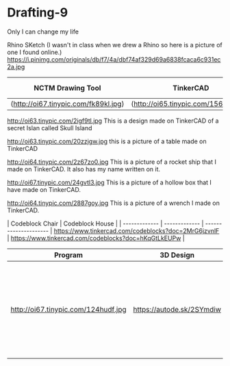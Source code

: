 # Drafting-9
Only I can change my life

Rhino SKetch (I wasn't in class when we drew a Rhino so here is a picture of one I found online.)
https://i.pinimg.com/originals/db/f7/4a/dbf74af329d69a6838fcaca6c931ec2a.jpg


| NCTM Drawing Tool  | TinkerCAD | TinkerCAD Codeblocks |
| ------------- | ------------- | ---------------------
| (http://oi67.tinypic.com/fk89kl.jpg) | (http://oi65.tinypic.com/156s1lz.jpg) |  |


http://oi63.tinypic.com/2igf9tl.jpg
This is a design made on TinkerCAD of a secret Islan called Skull Island




http://oi63.tinypic.com/20zzjgw.jpg
this is a picture of a table made on TinkerCAD




http://oi64.tinypic.com/2z67zo0.jpg
This is a picture of a rocket ship that I made on TinkerCAD. It also has my name written on it.




http://oi67.tinypic.com/24gvtl3.jpg
This is a picture of a hollow box that I have made on TinkerCAD.




http://oi64.tinypic.com/2887goy.jpg
This is a picture of a wrench I made on TinkerCAD.


| Codeblock Chair | Codeblock House |
| ------------- | ------------- | ---------------------
| https://www.tinkercad.com/codeblocks?doc=2MrG6jzvnlF | https://www.tinkercad.com/codeblocks?doc=hKqGtLkEUPw |




| Program | 3D Design | Description |
| ------------- | ------------- | ---------------------
| http://oi67.tinypic.com/124hudf.jpg |  https://autode.sk/2SYmdiw | This is a picture of a cup. If you press the link it will redirect you to Auto Desk Viewer. I made it on TinkerCAD. |

